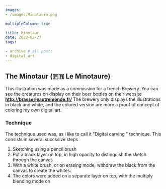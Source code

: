 ```yaml
---
images:
- /images/Minotaure.png

multipleColumn: true

title: Minotaur
date: 2023-02-27
tags:

- archive # all posts
- digital_art
---
```


## The Minotaur (🇫🇷 Le Minotaure)

This illustration was made as a commission for a french Brewery. You can see the creatures on display on their beer bottles on their website 
**http://brasserieautremonde.fr/**
The brewery only displays the illustrations in black and white, and the colored version are more a proof of concept of coloring my own digital art.



### Technique

The technique used was, as i like to call it "Digital carving " technique. This consists in several succssive steps

1. Sketching using a pencil brush
2. Put a black layer on top, in high opacity to distinguish the sketch through the canvas
3. With a white brush, or on erasing mode, withdraw the black from the canvas to create the whites. 
4. The colors were added on a separate layer on top, with the multiply blending mode on